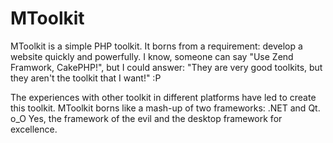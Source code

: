 MToolkit
========

MToolkit is a simple PHP toolkit.
It borns from a requirement: develop a website quickly and powerfully.
I know, someone can say "Use Zend Framwork, CakePHP!", but I could answer: "They are very good toolkits, but they aren't the toolkit that I want!" :P

The experiences with other toolkit in different platforms have led to create this toolkit.
MToolkit borns like a mash-up of two frameworks: .NET and Qt. o_O
Yes, the framework of the evil and the desktop framework for excellence.